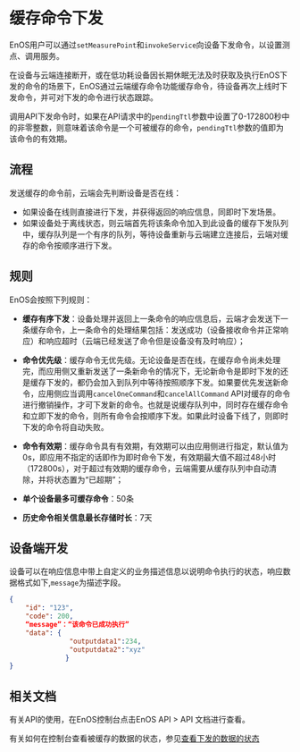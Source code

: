 # 缓存命令下发

EnOS用户可以通过`setMeasurePoint`和`invokeService`向设备下发命令，以设置测点、调用服务。

在设备与云端连接断开，或在低功耗设备因长期休眠无法及时获取及执行EnOS下发的命令的场景下，EnOS通过云端缓存命令功能缓存命令，待设备再次上线时下发命令，并可对下发的命令进行状态跟踪。

调用API下发命令时，如果在API请求中的`pendingTtl`参数中设置了0-172800秒中的非零整数，则意味着该命令是一个可被缓存的命令，`pendingTtl`参数的值即为该命令的有效期。

## 流程

发送缓存的命令前，云端会先判断设备是否在线：
- 如果设备在线则直接进行下发，并获得返回的响应信息，同即时下发场景。
- 如果设备处于离线状态，则云端首先将该条命令加入到此设备的缓存下发队列中，缓存队列是一个有序的队列，等待设备重新与云端建立连接后，云端对缓存的命令按顺序进行下发。

## 规则

EnOS会按照下列规则：

- **缓存有序下发**：设备处理并返回上一条命令的响应信息后，云端才会发送下一条缓存命令，上一条命令的处理结果包括：发送成功（设备接收命令并正常响应）和响应超时（云端已经发送了命令但是设备没有及时响应）；

- **命令优先级**：缓存命令无优先级。无论设备是否在线，在缓存命令尚未处理完，而应用侧又重新发送了一条新命令的情况下，无论新命令是即时下发的还是缓存下发的，都仍会加入到队列中等待按照顺序下发。如果要优先发送新命令，应用侧应当调用`cancelOneCommand`和`cancelAllCommand` API对缓存的命令进行撤销操作，才可下发新的命令。也就是说缓存队列中，同时存在缓存命令和立即下发的命令，则所有命令会按顺序下发。如果此时设备下线了，则即时下发的命令将自动失败。

- **命令有效期**：缓存命令具有有效期，有效期可以由应用侧进行指定，默认值为0s，即应用不指定的话即作为即时命令下发，有效期最大值不超过48小时（172800s），对于超过有效期的缓存命令，云端需要从缓存队列中自动清除，并将状态置为“已超期”；

- **单个设备最多可缓存命令**：50条

- **历史命令相关信息最长存储时长**：7天

## 设备端开发

设备可以在响应信息中带上自定义的业务描述信息以说明命令执行的状态，响应数据格式如下,`message`为描述字段。
```json
{
    "id": "123",
    "code": 200,
    “message”：“该命令已成功执行”               
    "data": {                                
               "outputdata1":234,
               "outputdata2":"xyz"
              }
}
```

## 相关文档

有关API的使用，在EnOS控制台点击EnOS API > API 文档进行查看。

有关如何在控制台查看被缓存的数据的状态，参见[查看下发的数据的状态](../../howto/device/manage/viewing_command_status)


